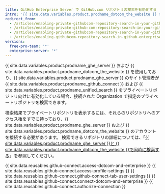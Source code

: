 ```yaml
---
title: GitHub Enterprise Server で GitHub.com リポジトリの検索を有効化する
intro: '{{ site.data.variables.product.prodname_dotcom_the_website }} および {{ site.data.variables.product.prodname_ghe_server }} の個人アカウントに接続し、特定のプライベートな {{ site.data.variables.product.prodname_dotcom_the_website }} のリポジトリ内のコンテンツを {{ site.data.variables.product.prodname_ghe_server }} から検索できます。'
redirect_from:
  - /articles/enabling-private-githubcom-repository-search-in-your-github-enterprise-account/
  - /articles/enabling-private-github-com-repository-search-in-your-github-enterprise-server-account/
  - /articles/enabling-private-githubcom-repository-search-in-your-github-enterprise-server-account/
  - /articles/enabling-githubcom-repository-search-in-github-enterprise-server
versions:
  free-pro-team: '*'
  enterprise-server: '*'
---
```


{{ site.data.variables.product.prodname_ghe_server }} および {{ site.data.variables.product.prodname_dotcom_the_website }} を使用しており、{{ site.data.variables.product.prodname_ghe_server }} のサイト管理者が {{ site.data.variables.product.prodname_github_connect }} および {{ site.data.variables.product.prodname_unified_search }} をプライベートリポジトリ向けに有効化している場合、接続された Organization で指定のプライベートリポジトリを検索できます。

検索結果でプライベートリポジトリを表示するには、それらのリポジトリへのアクセス権をすでに持っており、{{ site.data.variables.product.prodname_ghe_server }} および {{ site.data.variables.product.prodname_dotcom_the_website }} のアカウントを接続する必要があります。 検索できるリポジトリの詳細については、「[{{ site.data.variables.product.prodname_ghe_server }}と {{ site.data.variables.product.prodname_dotcom_the_website }}で同時に検索する](/articles/about-searching-on-github/#searching-across-github-enterprise-and-githubcom-simultaneously)」を参照してください。

{{ site.data.reusables.github-connect.access-dotcom-and-enterprise }}
{{ site.data.reusables.github-connect.access-profile-settings }}
{{ site.data.reusables.github-connect.github-connect-tab-user-settings }}
{{ site.data.reusables.github-connect.connect-dotcom-and-enterprise }}
{{ site.data.reusables.github-connect.authorize-connection }}
